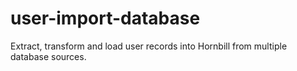 # user-import-database
Extract, transform and load user records into Hornbill from multiple database sources.
